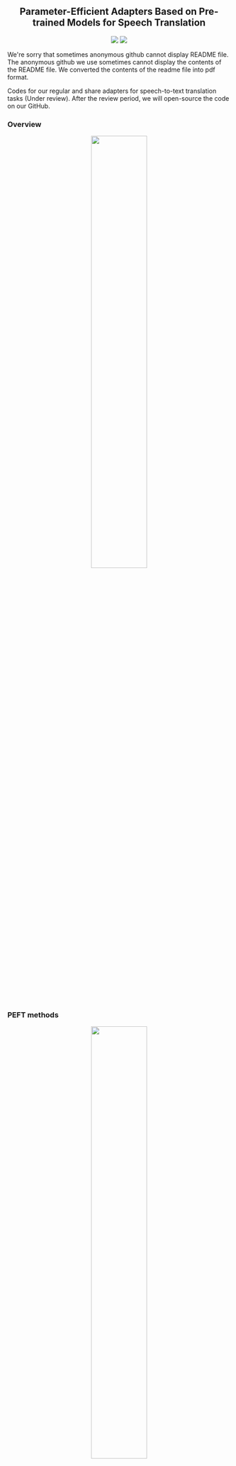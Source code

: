 






<h2 align="center">
Parameter-Efficient Adapters Based on Pre-trained Models for Speech Translation
</h2>

<p align="center">
  <!-- <img src="https://img.shields.io/badge/EMNLP-2023-brightgreen"> -->
  <!-- <under review><img src="http://img.shields.io/badge/Paper-PDF-red.svg"></a> -->
  <img src="https://img.shields.io/badge/License-Apache%202.0-blue.svg">
  <img src="https://img.shields.io/badge/PyTorch-%23EE4C2C.svg?e&logo=PyTorch&logoColor=white">
</p>

<p align="center">

We're sorry that sometimes anonymous github cannot display README file.
The anonymous github we use sometimes cannot display the contents of the README file. We converted the contents of the readme file into pdf format.

Codes for our regular and share adapters for speech-to-text translation tasks (Under review).
After the review period, we will open-source the code on our GitHub.
</p>

### Overview

<div style="text-align: center">
<img src="figures/overview.jpg"  width = "50%"/>
</div>


### PEFT methods

<div style="text-align: center">
<img src="figures/fig1-1.png" width = "50%"/>
</div>
<!-- ![](images/fig1.png#id=UEGkS&originalType=binary&ratio=1&rotation=0&showTitle=false&status=done&style=none&title=) -->


### Loss Curve of NAS
<div style="text-align: center">
<img src="figures/nas_loss.jpg"  width = "50%"/>
</div>


### Installation

1. Create a conda environment with Pytorch:

```
conda create --name adapters python=3.9
conda activate adapters
```

2. Install fairseq

```bash
git clone https://github.com/pytorch/fairseq
cd fairseq
pip install --editable ./

# Next: Important!
python setup.py build develop
```

3. Other operations

    *Notes: Due to the version compatibility of packages, you also need to reinstall the following packages：*

```bash
# numpy np.float error 
pip install numpy==1.23.5

# generation error: sacrebleu import error TOKENIZER 
pip install sacrebleu==1.5.1
```

This repository is constructed using the codebase from fairseq. If you require information on the basic usage of fairseq, please refer to the [fairseq documentation](https://fairseq.readthedocs.io/en/latest/).

4. Other requirements

- pandas==2.0.3
- sacrebleu==1.5.1
- scikit-learn==1.3.0
- scipy==1.11.1
- sentencepiece==0.1.99
- tensorboard==2.14.0
- torch==2.0.1
- torchaudio==2.0.2
- tqdm==4.65.0




### Datasets and Models


<!-- #### Mustc v1 -->
#### MuST-C Datasets Prepare

1. Please Download [MuSTc-v1](https://docs.google.com/forms/d/e/1FAIpQLSer9jNfUtxbi610n3T6diXRlANBbuzShsCje-GtKs1Sngh0YQ/viewform?pli=1) datasets. 

   *Notes: It appears that the original dataset [website](https://www.fbk.eu/en/research-centers/) hides the download link. However, the dataset can still be downloaded after filling out the dataset request [form](https://docs.google.com/forms/d/e/1FAIpQLSer9jNfUtxbi610n3T6diXRlANBbuzShsCje-GtKs1Sngh0YQ/viewform?pli=1) directly. So we recommend that you use this method.*

2. Make directories to store ST (MuST-C) and datasets. Please specify the target language.

```
TARGET=de
MUSTC_ROOT=data/mustc
```

3. Unzip the mustc datasets.
```
cd $MUSTC_ROOT
tar -xzvf MUSTC_v1.0_en-${TARGET}.tar.gz
```

#### Deltalm Prepare
1.  Download [Vocabulary](https://deltalm.blob.core.windows.net/deltalm/dict.txt), [ Sentencepiece-model](https://deltalm.blob.core.windows.net/deltalm/spm.model) and [Model](https://deltalm.blob.core.windows.net/deltalm/deltalm-base.pt) of deltalm and you need to tokenize raw data to spm data. 

2.  Preprocess spm data. 

#### Speech Pre-trained Model 

1. We use Hubert model for speech pre-trained model for training. Before training, please download the [HuBERT-Base](https://dl.fbaipublicfiles.com/hubert/hubert_base_ls960.pt) model.






### Training
#### Machine Translation Pre-train
*Notes: We first pre-train machine translation model with transcribed speech data (text) and target text data to initialize the speech-to-text model parameters (except for the Hubert model). Besides, to ensure a fair comparison with other baseline models, we did not employ the multilingual machine translation settings during the training phase.*
```
DATA_BIN=/workspace/s2t/mustc/en-de/binary
SAVE_DIR=/path/to/save
USER_DIR=/path/to/deltalm # deltalm dir
PRETRAINED_MODEL=/workspace/deltalm/pretrain_model/deltalm-base.pt

export CUDA_VISIBLE_DEVICES=3
PRETRAINED_MODEL=/workspace/deltalm/pretrain_model/deltalm-base.pt
DATA_BIN=/workspace/s2t/mustc/en-de/delta_data_bin


python train.py $DATA_BIN \
    --arch deltalm_base \
    --user-dir $USER_DIR \
    --pretrained-deltalm-checkpoint $PRETRAINED_MODEL \
    --share-all-embeddings \
    --max-source-positions 512 --max-target-positions 512 \
    --criterion label_smoothed_cross_entropy \
    --label-smoothing 0.1 \
    --optimizer adam --adam-betas '(0.9, 0.98)' \
    --lr-scheduler inverse_sqrt \
    --lr 8e-5 \
    --warmup-init-lr 1e-07 \
    --stop-min-lr 1e-09 \
    --warmup-updates 6000 \
    --max-update 400000 \
    --max-epoch 50 \
    --max-tokens 8192 \
    --update-freq 1 \
    --seed 1 \
    --tensorboard-logdir $SAVE_DIR/tensorboard \
    --save-dir $SAVE_DIR/checkpoints \
    --keep-last-epochs 50 --fp16
```






#### Speech-to-text Translation Training
##### Normal Adapter
```
target=it
cd /workspace/projects/s2t/data/en-$target
export CUDA_VISIBLE_DEVICES=0
target=it


pretrain_checkpoints_num=10

data_dir=/workspace/projects/s2t/data/en-$target
TEXT_DIR=/workspace/projects/s2t/deltalm_data/en-$target/binary

USER_DIR=/workspace/projects/s2t/st_adapter
HU_BERT=/workspace/projects/s2t/st/hubert
ARCH=deltalm_transformer_adapter_emd

adapters_bottle_num=128
SAVE_DIR=/workspace/projects/s2t/save_dir/$target/st_deltalm_adapters_emd_$adapters_bottle_num

fairseq-train $data_dir --text-data $TEXT_DIR --tgt-lang $target \
  --user-dir $USER_DIR \
  --config-yaml config.yaml --train-subset train --valid-subset dev \
  --save-dir $SAVE_DIR --num-workers 4 --max-tokens 3000000 --batch-size 32 --max-tokens-text 4096 --max-update 100000 \
  --task speech_and_text_translation --criterion speech_and_text_translation --label-smoothing 0.1 \
  --arch $ARCH --optimizer adam --adam-betas '(0.9, 0.98)' --lr 1e-4 --lr-scheduler inverse_sqrt --weight-decay 0.0001 \
  --ddp-backend=legacy_ddp \
  --warmup-updates 4000 --clip-norm 0.0 --seed 1 --update-freq 2 \
  --patience 10 \
  --fp16 \
  --st-training --mt-finetune \
  --hubert-model-path $HU_BERT/hubert_base_ls960.pt \
  --pretrained_deltalm_checkpoint /workspace/projects/s2t/save/$target/checkpoints/checkpoint$pretrain_checkpoints_num.pt \
  --max-source-positions 512 --max-target-positions 512  --adapters-bottle $adapters_bottle_num --tensorboard-logdir $SAVE_DIR
```

##### Share Adapter
```
# change USER_DIR
USER_DIR=/workspace/projects/s2t/st_adapter_share
# change --arch
--arch deltalm_transformer_adapter_emd_share
```

##### Adapter NAS
```
# change USER_DIR
USER_DIR=/workspace/projects/s2t/st_adapter_share_nas
# change --arch
--arch deltalm_transformer_adapter_emd_share_nas
```

#### Prefix (referring to [Prefix-v2](https://github.com/THUDM/P-tuning-v2))

```
# change --user-dir 
USER_DIR=/workspace/projects/s2t/st_prefix
# change --arch
--arch deltalm_transformer_prefix
# remove --adapters-bottle
## add --prefix_length NUM
```

#### Lora (referring to [Lora](https://github.com/microsoft/LoRA))

```
# pip install loralib
# change --user-dir 
USER_DIR=/workspace/projects/s2t/st_lora
--arch deltalm_transformer_adapter_emd_share_lora
# remove --adapters-bottle
# change Lora hyper-parameter --lora_r NUM

```

### Evaluation
```
export CUDA_VISIBLE_DEVICES=3
DATA_BIN=/workspace/s2t/mustc/en-de/delta_data_bin

SAVE_DIR=/workspace/deltalm/save_dir/delta_s2t_ted_en_de_right/checkpoints/checkpoint5.pt
python generate.py $DATA_BIN \
    --user-dir $USER_DIR \
    --path $SAVE_DIR \
    --batch-size 128 --beam 5 --remove-bpe=sentencepiece
```

It should be noted that for the sake of the reproducibility of our method, we do not use the [average model parameter trick](https://github.com/facebookresearch/fairseq/blob/main/scripts/average_checkpoints.py) often used in other papers.



### Acknowledgment

We refer to the code of [Deltalm](https://github.com/microsoft/unilm/tree/master/deltalm),  [LoRA](https://github.com/microsoft/LoRA) and [Prefix-v2](https://github.com/THUDM/P-tuning-v2). Thanks for their great contributions!
